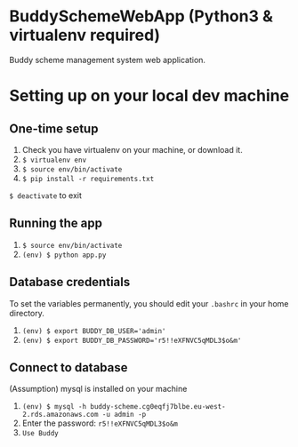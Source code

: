 # BuddySchemeWebApp (Python3 & virtualenv required)
Buddy scheme management system web application. 

# Setting up on your local dev machine

## One-time setup

1. Check you have virtualenv on your machine, or download it.
2. `$ virtualenv env`
3. `$ source env/bin/activate`
4. `$ pip install -r requirements.txt`

`$ deactivate` to exit

## Running the app

1. `$ source env/bin/activate`
2. `(env) $ python app.py`

## Database credentials
To set the variables permanently, you should edit your `.bashrc` in your home directory.

1. `(env) $ export BUDDY_DB_USER='admin'`
2. `(env) $ export BUDDY_DB_PASSWORD='r5!!eXFNVC5qMDL3$o&m'`

## Connect to database

(Assumption) mysql is installed on your machine

1. `(env) $ mysql -h buddy-scheme.cg0eqfj7blbe.eu-west-2.rds.amazonaws.com -u admin -p`
2. Enter the password: `r5!!eXFNVC5qMDL3$o&m`
3. `Use Buddy`
